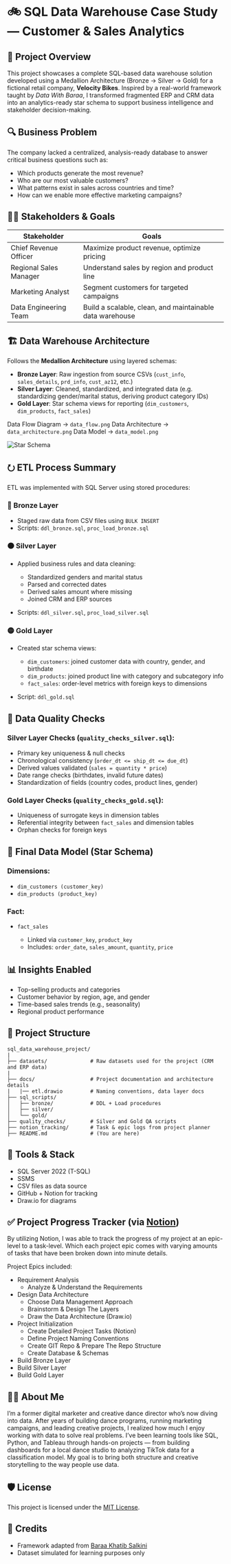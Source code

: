 # 🚲 SQL Data Warehouse Case Study — Customer & Sales Analytics

## 📘 Project Overview

This project showcases a complete SQL-based data warehouse solution developed using a Medallion Architecture (Bronze → Silver → Gold) for a fictional retail company, **Velocity Bikes**. Inspired by a real-world framework taught by *Data With Baraa*, I transformed fragmented ERP and CRM data into an analytics-ready star schema to support business intelligence and stakeholder decision-making.

## 🔍 Business Problem

The company lacked a centralized, analysis-ready database to answer critical business questions such as:

* Which products generate the most revenue?
* Who are our most valuable customers?
* What patterns exist in sales across countries and time?
* How can we enable more effective marketing campaigns?

## 🧑‍🏢 Stakeholders & Goals

| Stakeholder            | Goals                                                    |
| ---------------------- | -------------------------------------------------------- |
| Chief Revenue Officer  | Maximize product revenue, optimize pricing               |
| Regional Sales Manager | Understand sales by region and product line              |
| Marketing Analyst      | Segment customers for targeted campaigns                 |
| Data Engineering Team  | Build a scalable, clean, and maintainable data warehouse |

## 🏗️ Data Warehouse Architecture

Follows the **Medallion Architecture** using layered schemas:

* **Bronze Layer**: Raw ingestion from source CSVs (`cust_info`, `sales_details`, `prd_info`, `cust_az12`, etc.)
* **Silver Layer**: Cleaned, standardized, and integrated data (e.g. standardizing gender/marital status, deriving product category IDs)
* **Gold Layer**: Star schema views for reporting (`dim_customers`, `dim_products`, `fact_sales`)

Data Flow Diagram → `data_flow.png`
Data Architecture → `data_architecture.png`
Data Model → `data_model.png`

![Star Schema](data_model.png)

## ⭮ ETL Process Summary

ETL was implemented with SQL Server using stored procedures:

### 🔴 Bronze Layer

* Staged raw data from CSV files using `BULK INSERT`
* Scripts: `ddl_bronze.sql`, `proc_load_bronze.sql`

### 🟠 Silver Layer

* Applied business rules and data cleaning:

  * Standardized genders and marital status
  * Parsed and corrected dates
  * Derived sales amount where missing
  * Joined CRM and ERP sources
* Scripts: `ddl_silver.sql`, `proc_load_silver.sql`

### 🟡 Gold Layer

* Created star schema views:

  * `dim_customers`: joined customer data with country, gender, and birthdate
  * `dim_products`: joined product line with category and subcategory info
  * `fact_sales`: order-level metrics with foreign keys to dimensions
* Script: `ddl_gold.sql`

## 🧼 Data Quality Checks

### Silver Layer Checks (`quality_checks_silver.sql`):

* Primary key uniqueness & null checks
* Chronological consistency (`order_dt <= ship_dt <= due_dt`)
* Derived values validated (`sales = quantity * price`)
* Date range checks (birthdates, invalid future dates)
* Standardization of fields (country codes, product lines, gender)

### Gold Layer Checks (`quality_checks_gold.sql`):

* Uniqueness of surrogate keys in dimension tables
* Referential integrity between `fact_sales` and dimension tables
* Orphan checks for foreign keys

## 📜 Final Data Model (Star Schema)

### Dimensions:

* `dim_customers (customer_key)`
* `dim_products (product_key)`

### Fact:

* `fact_sales`

  * Linked via `customer_key`, `product_key`
  * Includes: `order_date`, `sales_amount`, `quantity`, `price`

## 📊 Insights Enabled

* Top-selling products and categories
* Customer behavior by region, age, and gender
* Time-based sales trends (e.g., seasonality)
* Regional product performance

## 📁 Project Structure

```
sql_data_warehouse_project/
|
├── datasets/              # Raw datasets used for the project (CRM and ERP data)
|
├── docs/                  # Project documentation and architecture details
|   |── etl.drawio         # Naming conventions, data layer docs
├── sql_scripts/
│   ├── bronze/            # DDL + Load procedures
│   ├── silver/
│   └── gold/
├── quality_checks/        # Silver and Gold QA scripts
├── notion_tracking/       # Task & epic logs from project planner
├── README.md              # (You are here)
```

## 🧰 Tools & Stack

* SQL Server 2022 (T-SQL)
* SSMS
* CSV files as data source
* GitHub + Notion for tracking
* Draw\.io for diagrams

## ✅ Project Progress Tracker (via [Notion](https://www.notion.so/SQL-Data-Warehouse-Project-2056694dac8f80588b53c33e7df890c4?source=copy_link))

By utilizing Notion, I was able to track the progress of my project at an epic-level to a task-level. Which each project epic comes with varying amounts of tasks that have been broken down into minute details.

Project Epics included:
* Requirement Analysis
  * Analyze & Understand the Requirements
* Design Data Architecture
  * Choose Data Management Approach
  * Brainstorm & Design The Layers
  * Draw the Data Architecture (Draw.io)
* Project Initialization
  * Create Detailed Project Tasks (Notion)
  * Define Project Naming Conventions
  * Create GIT Repo & Prepare The Repo Structure
  * Create Database & Schemas
* Build Bronze Layer
* Build Silver Layer
* Build Gold Layer

## 👨‍💼 About Me

I’m a former digital marketer and creative dance director who’s now diving into data. After years of building dance programs, running marketing campaigns, and leading creative projects, I realized how much I enjoy working with data to solve real problems. I’ve been learning tools like SQL, Python, and Tableau through hands-on projects — from building dashboards for a local dance studio to analyzing TikTok data for a classification model. My goal is to bring both structure and creative storytelling to the way people use data.

## 🛡️ License

This project is licensed under the [MIT License](LICENSE).

## 🙏 Credits

* Framework adapted from [Baraa Khatib Salkini](https://www.datawithbaraa.com/)
* Dataset simulated for learning purposes only
